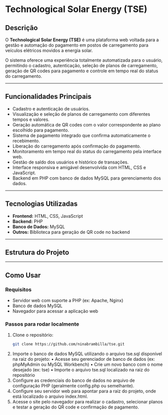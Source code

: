 # Technological Solar Energy (TSE)

## Descrição

O **Technological Solar Energy (TSE)** é uma plataforma web voltada para a gestão e automação do pagamento em postos de carregamento para veículos elétricos movidos a energia solar.

O sistema oferece uma experiência totalmente automatizada para o usuário, permitindo o cadastro, autenticação, seleção de planos de carregamento, geração de QR codes para pagamento e controle em tempo real do status do carregamento.

---

## Funcionalidades Principais

- Cadastro e autenticação de usuários.
- Visualização e seleção de planos de carregamento com diferentes tempos e valores.
- Geração automática de QR codes com o valor correspondente ao plano escolhido para pagamento.
- Sistema de pagamento integrado que confirma automaticamente o recebimento.
- Liberação do carregamento após confirmação do pagamento.
- Monitoramento em tempo real do status do carregamento pela interface web.
- Gestão de saldo dos usuários e histórico de transações.
- Interface responsiva e amigável desenvolvida com HTML, CSS e JavaScript.
- Backend em PHP com banco de dados MySQL para gerenciamento dos dados.

---

## Tecnologias Utilizadas

- **Frontend:** HTML, CSS, JavaScript
- **Backend:** PHP
- **Banco de Dados:** MySQL
- **Outros:** Biblioteca para geração de QR code no backend

---

## Estrutura do Projeto

---

## Como Usar

### Requisitos

- Servidor web com suporte a PHP (ex: Apache, Nginx)
- Banco de dados MySQL
- Navegador para acessar a aplicação web

### Passos para rodar localmente

1. Clone o repositório:
   ```bash
   git clone https://github.com/ninabrambilla/tse.git
   
2.	Importe o banco de dados MySQL utilizando o arquivo tse.sql disponível na raiz do projeto:
•	Acesse seu gerenciador de banco de dados (ex: phpMyAdmin ou MySQL Workbench)
•	Crie um novo banco com o nome desejado (ex: tse)
•	Importe o arquivo tse.sql localizado na raiz do repositório
3.	Configure as credenciais do banco de dados no arquivo de configuração PHP (geralmente config.php ou semelhante).
4.	Configure seu servidor web para apontar para a raiz do projeto, onde está localizado o arquivo index.html.
5.	Acesse o site pelo navegador para realizar o cadastro, selecionar planos e testar a geração do QR code e confirmação de pagamento.